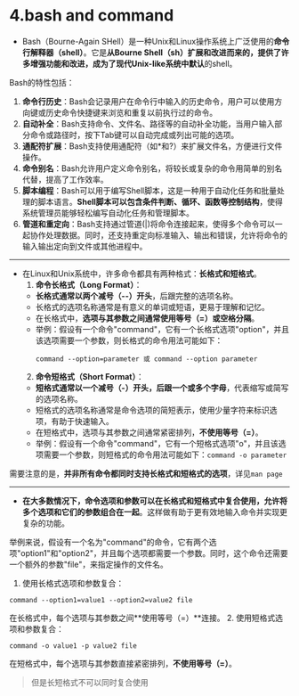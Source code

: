 # 4.bash and command

- Bash（Bourne-Again SHell）是一种Unix和Linux操作系统上广泛使用的**命令行解释器（shell）**。它是**从Bourne Shell（sh）**扩展和改进而来的，提供了许多增强功能和改进，成为了现代Unix-like系统中**默认**的shell。

Bash的特性包括：
  1. **命令行历史**：Bash会记录用户在命令行中输入的历史命令，用户可以使用方向键或历史命令快捷键来浏览和重复以前执行过的命令。
  2. **自动补全**：Bash支持命令、文件名、路径等的自动补全功能，当用户输入部分命令或路径时，按下Tab键可以自动完成或列出可能的选项。
  3. **通配符扩展**：Bash支持使用通配符（如*和?）来扩展文件名，方便进行文件操作。
  4. **命令别名**：Bash允许用户定义命令别名，将较长或复杂的命令用简单的别名代替，提高了工作效率。
  5. **脚本编程**：Bash可以用于编写Shell脚本，这是一种用于自动化任务和批量处理的脚本语言。**Shell脚本可以包含条件判断、循环、函数等控制结构**，使得系统管理员能够轻松编写自动化任务和管理脚本。
  6. **管道和重定向**：Bash支持通过管道(|)将命令连接起来，使得多个命令可以一起协作处理数据。同时，还支持重定向标准输入、输出和错误，允许将命令的输入输出定向到文件或其他进程中。

--------------------------------------------

- 在Linux和Unix系统中，许多命令都具有两种格式：**长格式和短格式**。
  1. **命令长格式（Long Format）**：
  - **长格式通常以两个减号（--）开头**，后跟完整的选项名称。
  - 长格式的选项名称通常是有意义的单词或短语，更易于理解和记忆。
  - 在长格式中，**选项与其参数之间通常使用等号（=）或空格分隔**。
  - 举例：假设有一个命令"command"，它有一个长格式选项"option"，并且该选项需要一个参数，则长格式的命令用法可能如下：
    ```
    command --option=parameter 或 command --option parameter
    ```
  2. **命令短格式（Short Format）**：
  - **短格式通常以一个减号（-）开头，后跟一个或多个字母**，代表缩写或简写的选项名称。
  - 短格式的选项名称通常是命令选项的简短表示，使用少量字符来标识选项，有助于快速输入。
  - 在短格式中，选项与其参数之间通常紧密排列，**不使用等号（=）**。
  - 举例：假设有一个命令"command"，它有一个短格式选项"o"，并且该选项需要一个参数，则短格式的命令用法可能如下：`command -o parameter`

需要注意的是，**并非所有命令都同时支持长格式和短格式的选项**，详见`man page`

------------------------------

- **在大多数情况下，命令选项和参数可以在长格式和短格式中复合使用，允许将多个选项和它们的参数组合在一起**。这样做有助于更有效地输入命令并实现更复杂的功能。

举例来说，假设有一个名为"command"的命令，它有两个选项"option1"和"option2"，并且每个选项都需要一个参数。同时，这个命令还需要一个额外的参数"file"，来指定操作的文件名。
  1. 使用长格式选项和参数复合：
  ```
  command --option1=value1 --option2=value2 file
  ```
  在长格式中，每个选项与其参数之间**使用等号（=）**连接。
  2. 使用短格式选项和参数复合：
  ```
  command -o value1 -p value2 file
  ```
  在短格式中，每个选项与其参数直接紧密排列，**不使用等号（=）**。


> 但是长短格式不可以同时复合使用